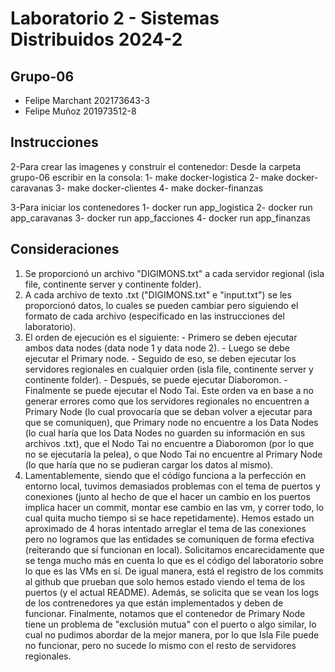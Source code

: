 # Laboratorio 2 - Sistemas Distribuidos 2024-2

## Grupo-06

- Felipe Marchant 202173643-3
- Felipe Muñoz 201973512-8

## Instrucciones

2-Para crear las imagenes y construir el contenedor:
Desde la carpeta grupo-06 escribir en la consola:
1- make docker-logistica
2- make docker-caravanas
3- make docker-clientes
4- make docker-finanzas

3-Para iniciar los contenedores
1- docker run app_logistica
2- docker run app_caravanas
3- docker run app_facciones
4- docker run app_finanzas

## Consideraciones

1. Se proporcionó un archivo "DIGIMONS.txt" a cada servidor regional (isla file, continente server y continente folder).
2. A cada archivo de texto .txt ("DIGIMONS.txt" e "input.txt") se les proporcionó datos, lo cuales se pueden cambiar pero siguiendo el formato de cada archivo (especificado en las instrucciones del laboratorio).
3. El orden de ejecución es el siguiente: - Primero se deben ejecutar ambos data nodes (data node 1 y data node 2). - Luego se debe ejecutar el Primary node. - Seguido de eso, se deben ejecutar los servidores regionales en cualquier orden (isla file, continente server y continente folder). - Después, se puede ejecutar Diaboromon. - Finalmente se puede ejecutar el Nodo Tai.
   Este orden va en base a no generar errores como que los servidores regionales no encuentren a Primary Node (lo cual provocaría que se deban volver a ejecutar para que se comuniquen), que Primary node no encuentre a los Data Nodes (lo cual haría que los Data Nodes no guarden su información en sus archivos .txt), que el Nodo Tai no encuentre a Diaboromon (por lo que no se ejecutaría la pelea), o que Nodo Tai no encuentre al Primary Node (lo que haría que no se pudieran cargar los datos al mismo).
4. Lamentablemente, siendo que el código funciona a la perfección en entorno local, tuvimos demasiados problemas con el tema de puertos y conexiones (junto al hecho de que el hacer un cambio en los puertos implica hacer un commit, montar ese cambio en las vm, y correr todo, lo cual quita mucho tiempo si se hace repetidamente). Hemos estado un aproximado de 4 horas intentado arreglar el tema de las conexiones pero no logramos que las entidades se comuniquen de forma efectiva (reiterando que sí funcionan en local). Solicitamos encarecidamente que se tenga mucho más en cuenta lo que es el código del laboratorio sobre lo que es las VMs en sí. De igual manera, está el registro de los commits al github que prueban que solo hemos estado viendo el tema de los puertos (y el actual README).
   Además, se solicita que se vean los logs de los contrenedores ya que están implementados y deben de funcionar.
   Finalmente, notamos que el contenedor de Primary Node tiene un problema de "exclusión mutua" con el puerto o algo similar, lo cual no pudimos abordar de la mejor manera, por lo que Isla File puede no funcionar, pero no sucede lo mismo con el resto de servidores regionales.
